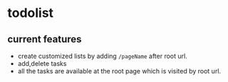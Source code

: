 # todolist
## current features
- create customized lists by adding `/pageName` after root url.
- add,delete tasks
- all the tasks are available at the root page which is visited by root url.